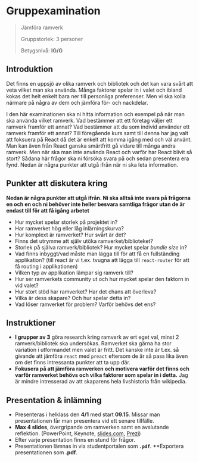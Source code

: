 # Gruppexamination
> Jämföra ramverk
> 
> Gruppstorlek: 3 personer
> 
> Betygsnivå: **IG/G**

## Introduktion

Det finns en uppsjö av olika ramverk och bibliotek och det kan vara svårt att veta vilket man ska använda. Många faktorer spelar in i valet och ibland kokas det helt enkelt bara ner till personliga preferenser. Men vi ska kolla närmare på några av dem och jämföra för- och nackdelar.

I den här examinationen ska ni hitta information och exempel på när man ska använda vilket ramverk. Vad bestämmer att ett företag väljer ett ramverk framför ett annat? Vad bestämmer att du som individ använder ett ramverk framför ett annat? Till föregående kurs samt till denna har jag valt att foksuera på React då det är enkelt att komma igång med och väl använt. Man kan även från React ganska smärtfritt gå vidare till många andra ramverk. Men när ska man inte använda React och varför har React blivit så stort? Sådana här frågor ska ni försöka svara på och sedan presentera era fynd. Nedan är några punkter att utgå ifrån när ni ska leta information.

## Punkter att diskutera kring

**Nedan är några punkter att utgå ifrån. Ni ska alltså inte svara på frågorna en och en och ni behöver inte heller besvara samtliga frågor utan de är endast till för att få igång arbetet**

* Hur mycket spelar storlek på projektet in?
* Har ramverket hög eller låg inlärningskurva?
* Hur komplext är ramverket? Hur svårt är det?
* Finns det utrymme att själv utöka ramverket/biblioteket?
* Storlek på själva ramverk/bibliotek? Hur mycket spelar _bundle size_ in?
* Vad finns inbyggt/vad måste man lägga till för att få en fullständing applikation? (till react är vi t.ex. tvugna att lägga till `react-router` för att få routing i applikationen)
* Vilken typ av applikation lämpar sig ramverk till?
* Hur ser ramverkets community ut och hur mycket spelar den faktorn in vid valet?
* Hur stort stöd har ramverket? Har det chans att överleva?
* Vilka är dess skapare? Och hur spelar detta in?
* Vad löser ramverket för problem? Varför behövs det ens?


## Instruktioner

* **I grupper av 3** göra research kring ramverk av ert eget val, minst 2 ramverk/bibliotek ska undersökas. Ramverket ska gärna ha stor variation i utformandet men valet är fritt. Det kanske inte är t.ex. så givande att jämföra `react` med `preact` eftersom de är så pass lika även om det finns intressanta punkter att ta upp där. 
* **Fokusera på att jämföra ramverken och motivera varför det finns och varför ramverket behövs och vilka faktorer som spelar in i detta.** Jag är mindre intresserad av att skaparens hela livshistoria från wikipedia. 

## Presentation & inlämning

* Presenteras i helklass den **4/1** med start **09.15**. Missar man presentationen får man presentera vid ett senare tillfälle. 
* **Max 4 slides**, övergripande om ramverken samt en avslutande reflektion. (PowerPoint, Keynote, [slides.com](https://slides.com), [Prezi](https://prezi.com/))
* Efter varje presentation finns en stund för frågor.
* Presentationen lämnas in via studentportalen som **`.pdf`**. **Exportera presentationen som **.pdf**.
